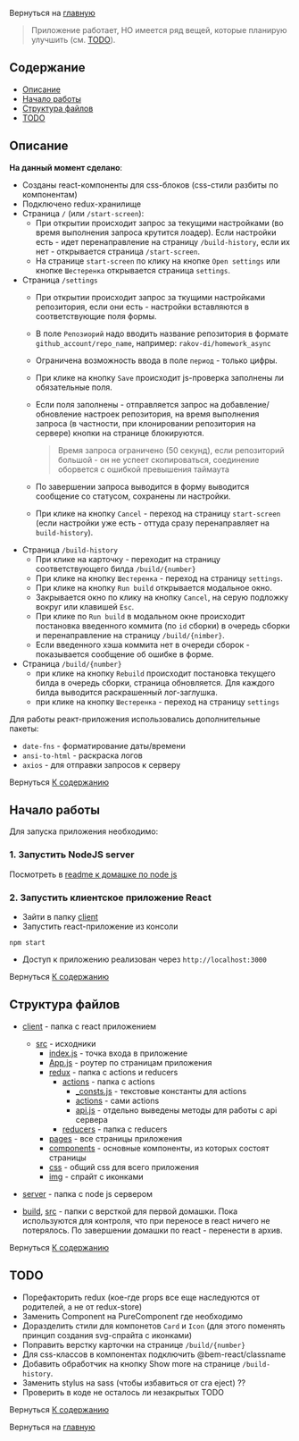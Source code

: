 Вернуться на [главную](README.md)

> Приложение работает, НО имеется ряд вещей, которые планирую улучшить (см. [TODO](#todo)). 

## Содержание <a name = "content_table"></a>

- [Описание](#about)
- [Начало работы](#getting_started)
- [Структура файлов](#file_tree)
- [TODO](#todo)

## Описание <a name = "about"></a>

**На данный момент сделано**:
 - Созданы react-компоненты для css-блоков (css-стили разбиты по компонентам)
 - Подключено redux-хранилище
 - Страница `/` (или `/start-screen`):
    - При открытии происходит запрос за текущими настройками (во время выполнения запроса крутится лоадер). Если настройки есть - идет перенаправление на страницу `/build-history`, если их нет - открывается страница `/start-screen`. 
    - На странице `start-screen` по клику на кнопке `Open settings` или кнопке `Шестеренка` открывается страница `settings`.
 - Страница `/settings`
    - При открытии происходит запрос за ткущими настройками репозитория, если они есть - настройки вставляются в соответствующие поля формы.
    - В поле `Репозиорий` надо вводить название репозитория в формате `github_account/repo_name`, например: `rakov-di/homework_async`
    - Ограничена возможность ввода в поле `период` - только цифры.
    - При клике на кнопку `Save` происходит js-проверка заполнены ли обязательные поля.
    - Если поля заполнены - отправляется запрос на добавление/обновление настроек репозитория, на время выполнения запроса (в частности, при клонировании репозитория на сервере) кнопки на странице блокируются.
    
        > Время запроса ограничено (50 секунд), если репозиторий большой - он не успеет скопироваться, соединение оборвется с ошибкой превышения таймаута 
    - По завершении запроса выводится в форму выводится сообщение со статусом, сохранены ли настройки.   
    - При клике на кнопку `Cancel` - переход на страницу `start-screen` (если настройки уже есть - оттуда сразу перенаправляет на `build-history`).
 - Страница `/build-history`
    - При клике на карточку - переходит на страницу соответствующего билда `/build/{number}`
    - При клике на кнопку `Шестеренка` - переход на страницу `settings`.
    - При клике на кнопку `Run build` открывается модальное окно. 
    - Закрывается окно по клику на кнопку `Cancel`, на серую подложку вокруг или клавишей `Esc`. 
    - При клике по `Run build` в модальном окне происходит постановка введенного коммита (по `id` сборки) в очередь сборки и перенаправление на страницу `/build/{nimber}`. 
    - Если введенного хэша коммита нет в очереди сборок - показывается сообщение об ошибке в форме.
- Страница `/build/{number}` 
    - при клике на кнопку `Rebuild` происходит постановка текущего билда в очередь сборки, страница обновляется. Для каждого билда выводится раскрашенный лог-заглушка.
    - при клике на кнопку `Шестеренка` - переход на страницу `settings`

Для работы реакт-приложения использовались дополнительные пакеты:
- `date-fns` - форматирование даты/времени
- `ansi-to-html` - раскраска логов
- `axios` - для отправки запросов к серверу

Вернуться [К содержанию](#content_table)

## Начало работы <a name = "getting_started"></a>

Для запуска приложения необходимо:

### 1. Запустить NodeJS server

Посмотреть в [readme к домашке по node js](README-NODEJS.md#getting_started)

### 2. Запустить клиентское приложение React
- Зайти в папку [client](client)
- Запустить react-приложение из консоли
```CLI
npm start
```
- Доступ к приложению реализован через `http://localhost:3000`

Вернуться [К содержанию](#content_table)

## Структура файлов <a name = "file_tree"></a>

- [client](client) - папка с react приложением
    - [src](client/src) - исходники 
        - [index.js](client/src/index.js) - точка входа в приложение
        - [App.js](client/src/App.js) - роутер по страницам приложения
        - [redux](client/src/redux) - папка с actions и reducers 
            - [actions](client/src/redux/actions) - папка с actions
                - [_consts.js](client/src/redux/actions/_consts.js) - текстовые константы для actions
                - [actions](client/src/redux/actions/actions) - сами actions
                - [api.js](client/src/redux/actions/api.js) - отдельно выведены методы для работы с api сервера
            - [reducers](client/src/redux/reducers) - папка с reducers
        - [pages](client/src/pages) - все страницы приложения
        - [components](client/src/components) - основные компоненты, из которых состоят страницы
        - [css](client/src/css) - общий css для всего приложения
        - [img](client/src/img) - спрайт с иконками

- [server](server) - папка с node js сервером

- [build](build), [src](src) - папки с версткой для первой домашки. Пока используются для контроля, что при переносе в react ничего не потерялось. По завершении домашки по react - перенести в архив.

Вернуться [К содержанию](#content_table)

## TODO

- Порефакторить redux (кое-где props все еще наследуются от родителей, а не от redux-store)
- Заменить Component на PureComponent где необходимо
- Доразделить стили для компонетов `Card` и `Icon` (для этого поменять принцип создания svg-спрайта с иконками)
- Поправить верстку карточки на странице `/build/{number}` 
- Для css-классов в компонентах подключить @bem-react/classname 
- Добавить обработчик на кнопку Show more на странице `/build-history`.
- Заменить stylus на sass (чтобы избавиться от cra eject) ??
- Проверить в коде не осталось ли незакрытых TODO

Вернуться [К содержанию](#content_table)

Вернуться на [главную](README.md)
